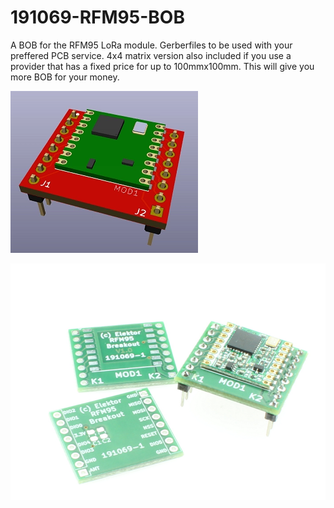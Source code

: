 # 191069-RFM95-BOB 

A BOB for the RFM95 LoRa module. Gerberfiles to be used with your preffered PCB service.
4x4 matrix version also included if you use a provider that has a fixed price for up to 100mmx100mm.
This will give you more BOB for your money. 

![3D rendering of BOB](https://github.com/ElektorLabs/191069-RFM95-BOB/blob/main/Images/rendering.png?raw=true)

![RFM95_BOB](https://github.com/ElektorLabs/191069-RFM95-BOB/blob/main/Images/product.png?raw=true)



 
 



